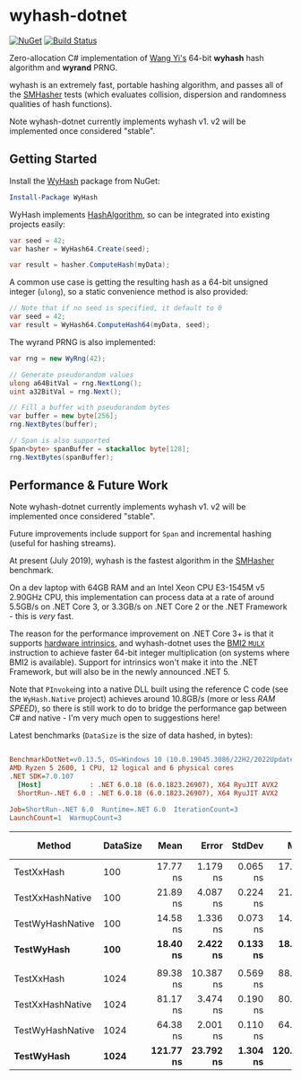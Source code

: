 wyhash-dotnet
=============
[![NuGet](https://img.shields.io/nuget/v/WyHash.svg)](https://www.nuget.org/packages/WyHash)
[![Build Status](https://ci.appveyor.com/api/projects/status/yv41pshy1xaks5ps?svg=true)](https://ci.appveyor.com/project/cocowalla/wyhash-dotnet)

Zero-allocation C# implementation of [Wang Yi's](https://github.com/wangyi-fudan/wyhash) 64-bit **wyhash** hash algorithm and **wyrand** PRNG.

wyhash is an extremely fast, portable hashing algorithm, and passes all of the [SMHasher](https://github.com/rurban/smhasher) tests (which evaluates collision, dispersion and randomness qualities of hash functions).

Note wyhash-dotnet currently implements wyhash v1. v2 will be implemented once considered "stable".

Getting Started
-----

Install the [WyHash](https://www.nuget.org/packages/WyHash) package from NuGet:

```powershell
Install-Package WyHash
```

WyHash implements [HashAlgorithm](https://docs.microsoft.com/en-us/dotnet/api/system.security.cryptography.hashalgorithm?view=netframework-4.7.2), so can be integrated into existing projects easily:

```csharp
var seed = 42;
var hasher = WyHash64.Create(seed);

var result = hasher.ComputeHash(myData);
```

A common use case is getting the resulting hash as a 64-bit unsigned integer (`ulong`), so a static convenience method is also provided:

```csharp
// Note that if no seed is specified, it default to 0
var seed = 42;
var result = WyHash64.ComputeHash64(myData, seed);
```

The wyrand PRNG is also implemented:

```csharp
var rng = new WyRng(42);

// Generate pseudorandom values
ulong a64BitVal = rng.NextLong();
uint a32BitVal = rng.Next();

// Fill a buffer with pseudorandom bytes
var buffer = new byte[256];
rng.NextBytes(buffer);

// Span is also supported
Span<byte> spanBuffer = stackalloc byte[128];
rng.NextBytes(spanBuffer);
```

Performance & Future Work
-------------------------
Note wyhash-dotnet currently implements wyhash v1. v2 will be implemented once considered "stable".

Future improvements include support for `Span` and incremental hashing (useful for hashing streams).

At present (July 2019), wyhash is the fastest algorithm in the [SMHasher](https://github.com/rurban/smhasher) benchmark.

On a dev laptop with 64GB RAM and an Intel Xeon CPU E3-1545M v5 2.90GHz CPU, this implementation can process data at a rate of around 5.5GB/s on .NET Core 3, or 3.3GB/s on .NET Core 2 or the .NET Framework - this is *very* fast.

The reason for the performance improvement on .NET Core 3+ is that it supports [hardware intrinsics](https://fiigii.com/2019/03/03/Hardware-intrinsic-in-NET-Core-3-0-Introduction/), and wyhash-dotnet uses the [BMI2 `MULX`](https://www.felixcloutier.com/x86/MULX.html) instruction to achieve faster 64-bit integer multiplication (on systems where BMI2 is available). Support for intrinsics won't make it into the .NET Framework, but will also be in the newly announced .NET 5.

Note that `PInvoke`ing into a native DLL built using the reference C code (see the `WyHash.Native` project) achieves around 10.8GB/s (more or less *RAM SPEED*), so there is still work to do to bridge the performance gap between C# and native - I'm very much open to suggestions here!

Latest benchmarks (`DataSize` is the size of data hashed, in bytes):

```ini

BenchmarkDotNet=v0.13.5, OS=Windows 10 (10.0.19045.3086/22H2/2022Update)
AMD Ryzen 5 2600, 1 CPU, 12 logical and 6 physical cores
.NET SDK=7.0.107
  [Host]            : .NET 6.0.18 (6.0.1823.26907), X64 RyuJIT AVX2
  ShortRun-.NET 6.0 : .NET 6.0.18 (6.0.1823.26907), X64 RyuJIT AVX2

Job=ShortRun-.NET 6.0  Runtime=.NET 6.0  IterationCount=3  
LaunchCount=1  WarmupCount=3  

```
|           Method | DataSize |      Mean |     Error |   StdDev |       Min |       Max | Ratio | Rank | Allocated | Alloc Ratio |
|----------------- |--------- |----------:|----------:|---------:|----------:|----------:|------:|-----:|----------:|------------:|
|       TestXxHash |      100 |  17.77 ns |  1.179 ns | 0.065 ns |  17.71 ns |  17.84 ns |  0.97 |    2 |         - |          NA |
| TestXxHashNative |      100 |  21.89 ns |  4.087 ns | 0.224 ns |  21.75 ns |  22.14 ns |  1.19 |    4 |         - |          NA |
| TestWyHashNative |      100 |  14.58 ns |  1.336 ns | 0.073 ns |  14.53 ns |  14.67 ns |  0.79 |    1 |         - |          NA |
|       **TestWyHash** |      **100** |  **18.40 ns** |  **2.422 ns** | **0.133 ns** |  **18.30 ns** |  **18.55 ns** |  **1.00** |    **3** |         **-** |          **NA** |
|                  |          |           |           |          |           |           |       |      |           |             |
|       TestXxHash |     1024 |  89.38 ns | 10.387 ns | 0.569 ns |  88.95 ns |  90.02 ns |  0.73 |    3 |         - |          NA |
| TestXxHashNative |     1024 |  81.17 ns |  3.474 ns | 0.190 ns |  80.98 ns |  81.36 ns |  0.67 |    2 |         - |          NA |
| TestWyHashNative |     1024 |  64.38 ns |  2.001 ns | 0.110 ns |  64.27 ns |  64.49 ns |  0.53 |    1 |         - |          NA |
|       **TestWyHash** |     **1024** | **121.77 ns** | **23.792 ns** | **1.304 ns** | **120.53 ns** | **123.13 ns** |  **1.00** |    **4** |         **-** |          NA |
